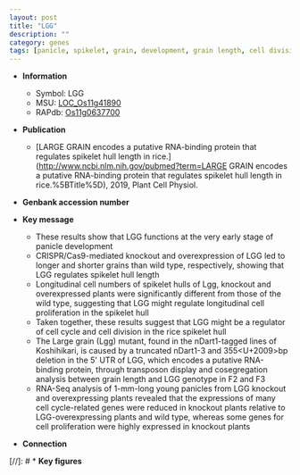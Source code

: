 ```yaml
---
layout: post
title: "LGG"
description: ""
category: genes
tags: [panicle, spikelet, grain, development, grain length, cell division, cell cycle, cell proliferation]
---
```


* **Information**  
    + Symbol: LGG  
    + MSU: [LOC_Os11g41890](http://rice.uga.edu/cgi-bin/ORF_infopage.cgi?orf=LOC_Os11g41890)  
    + RAPdb: [Os11g0637700](https://rapdb.dna.affrc.go.jp/locus/?name=Os11g0637700)  

* **Publication**  
    + [LARGE GRAIN encodes a putative RNA-binding protein that regulates spikelet hull length in rice.](http://www.ncbi.nlm.nih.gov/pubmed?term=LARGE GRAIN encodes a putative RNA-binding protein that regulates spikelet hull length in rice.%5BTitle%5D), 2019, Plant Cell Physiol.

* **Genbank accession number**  

* **Key message**  
    + These results show that LGG functions at the very early stage of panicle development
    + CRISPR/Cas9-mediated knockout and overexpression of LGG led to longer and shorter grains than wild type, respectively, showing that LGG regulates spikelet hull length
    + Longitudinal cell numbers of spikelet hulls of Lgg, knockout and overexpressed plants were significantly different from those of the wild type, suggesting that LGG might regulate longitudinal cell proliferation in the spikelet hull
    + Taken together, these results suggest that LGG might be a regulator of cell cycle and cell division in the rice spikelet hull
    + The Large grain (Lgg) mutant, found in the nDart1-tagged lines of Koshihikari, is caused by a truncated nDart1-3 and 355<U+2009>bp deletion in the 5' UTR of LGG, which encodes a putative RNA-binding protein, through transposon display and cosegregation analysis between grain length and LGG genotype in F2 and F3
    + RNA-Seq analysis of 1-mm-long young panicles from LGG knockout and overexpressing plants revealed that the expressions of many cell cycle-related genes were reduced in knockout plants relative to LGG-overexpressing plants and wild type, whereas some genes for cell proliferation were highly expressed in knockout plants

* **Connection**  

[//]: # * **Key figures**  


